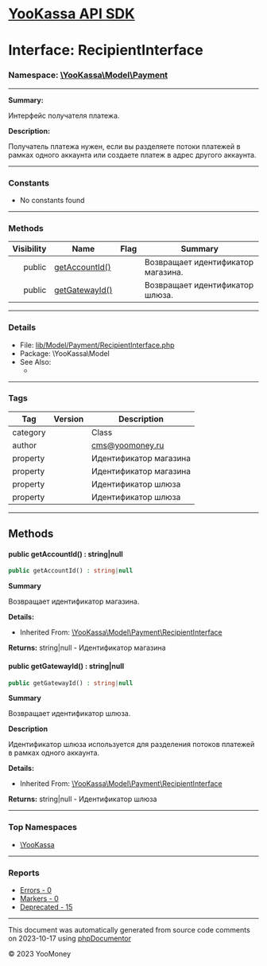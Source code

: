 # [YooKassa API SDK](../home.md)

# Interface: RecipientInterface
### Namespace: [\YooKassa\Model\Payment](../namespaces/yookassa-model-payment.md)
---
**Summary:**

Интерфейс получателя платежа.

**Description:**

Получатель платежа нужен, если вы разделяете потоки платежей в рамках одного аккаунта или создаете платеж в адрес
другого аккаунта.

---
### Constants
* No constants found

---
### Methods
| Visibility | Name | Flag | Summary |
| ----------:| ---- | ---- | ------- |
| public | [getAccountId()](../classes/YooKassa-Model-Payment-RecipientInterface.md#method_getAccountId) |  | Возвращает идентификатор магазина. |
| public | [getGatewayId()](../classes/YooKassa-Model-Payment-RecipientInterface.md#method_getGatewayId) |  | Возвращает идентификатор шлюза. |

---
### Details
* File: [lib/Model/Payment/RecipientInterface.php](../../lib/Model/Payment/RecipientInterface.php)
* Package: \YooKassa\Model
* See Also:
  * [](https://yookassa.ru/developers/api)

---
### Tags
| Tag | Version | Description |
| --- | ------- | ----------- |
| category |  | Class |
| author |  | cms@yoomoney.ru |
| property |  | Идентификатор магазина |
| property |  | Идентификатор магазина |
| property |  | Идентификатор шлюза |
| property |  | Идентификатор шлюза |

---
## Methods
<a name="method_getAccountId" class="anchor"></a>
#### public getAccountId() : string|null

```php
public getAccountId() : string|null
```

**Summary**

Возвращает идентификатор магазина.

**Details:**
* Inherited From: [\YooKassa\Model\Payment\RecipientInterface](../classes/YooKassa-Model-Payment-RecipientInterface.md)

**Returns:** string|null - Идентификатор магазина


<a name="method_getGatewayId" class="anchor"></a>
#### public getGatewayId() : string|null

```php
public getGatewayId() : string|null
```

**Summary**

Возвращает идентификатор шлюза.

**Description**

Идентификатор шлюза используется для разделения потоков платежей в рамках одного аккаунта.

**Details:**
* Inherited From: [\YooKassa\Model\Payment\RecipientInterface](../classes/YooKassa-Model-Payment-RecipientInterface.md)

**Returns:** string|null - Идентификатор шлюза




---

### Top Namespaces

* [\YooKassa](../namespaces/yookassa.md)

---

### Reports
* [Errors - 0](../reports/errors.md)
* [Markers - 0](../reports/markers.md)
* [Deprecated - 15](../reports/deprecated.md)

---

This document was automatically generated from source code comments on 2023-10-17 using [phpDocumentor](http://www.phpdoc.org/)

&copy; 2023 YooMoney